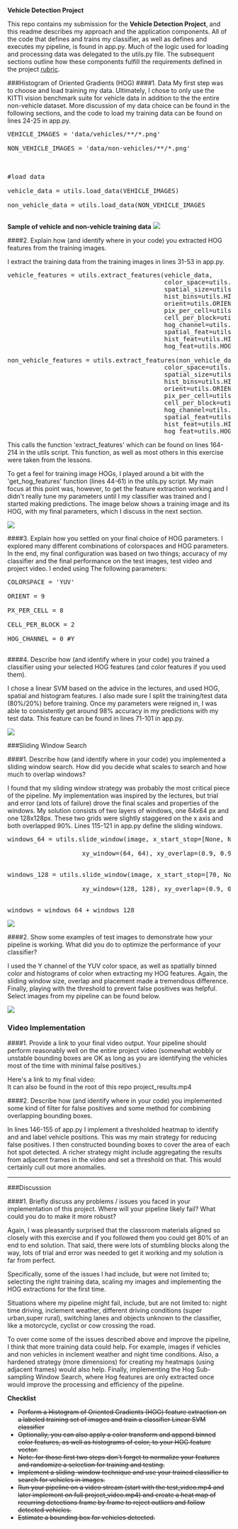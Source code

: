 **Vehicle Detection Project**

This repo contains my submission for the <strong>Vehicle Detection Project</strong>, and this readme describes my approach and the application components. All of the code that defines and trains my classifier, as well as defines and executes my pipeline, is found in app.py. Much of the logic used for loading and processing data was delegated to the utils.py file. The subsequent sections outline how these components fulfill the requirements defined in the project <a href='https://review.udacity.com/#!/rubrics/513/view' target='_blank'>rubric</a>.

[//]: # (Image References)
[point1]: output_images/car_not_car.png "training data sample"
[point2]: output_images/hog_exploration.png "Car HOG"
[point3]: output_images/training.png "Training Results"
[point4]: output_images/window.png "Window Grid"
[point5]: output_images/pipe.png "Pipeline output"

###Histogram of Oriented Gradients (HOG)
####1. Data
My first step was to choose and load training my data. Ultimately, I chose to only use the KITTI vision benchmark suite for vehicle data in addition to the the entire non-vehicle dataset. More discussion of my data choice can be found in the following sections, and the code to load my training data can be found on lines 24-25 in app.py. 
<pre>
VEHICLE_IMAGES = 'data/vehicles/**/*.png'<br>
NON_VEHICLE_IMAGES = 'data/non-vehicles/**/*.png'<br>
<br>
#load data<br>
vehicle_data = utils.load_data(VEHICLE_IMAGES)<br>
non_vehicle_data = utils.load_data(NON_VEHICLE_IMAGES<br>
</pre>

<strong>Sample of vehicle and non-vehicle training data</strong>
<img src='https://github.com/joshpierro/self-driving-car/blob/master/p5/output_images/car_not_car.png'>

####2. Explain how (and identify where in your code) you extracted HOG features from the training images.

I extract the training data from the training images in lines 31-53 in app.py.

<pre>
vehicle_features = utils.extract_features(vehicle_data,
                                          color_space=utils.COLORSPACE,
                                          spatial_size=utils.SPATIAL_SIZE,
                                          hist_bins=utils.HIST_BINS,
                                          orient=utils.ORIENT,
                                          pix_per_cell=utils.PX_PER_CELL,
                                          cell_per_block=utils.CELL_PER_BLOCK,
                                          hog_channel=utils.HOG_CHANNEL,
                                          spatial_feat=utils.SPATIAL_FEATURES,
                                          hist_feat=utils.HIST_FEATURES,
                                          hog_feat=utils.HOG_FEATURES)

non_vehicle_features = utils.extract_features(non_vehicle_data,
                                          color_space=utils.COLORSPACE,
                                          spatial_size=utils.SPATIAL_SIZE,
                                          hist_bins=utils.HIST_BINS,
                                          orient=utils.ORIENT,
                                          pix_per_cell=utils.PX_PER_CELL,
                                          cell_per_block=utils.CELL_PER_BLOCK,
                                          hog_channel=utils.HOG_CHANNEL,
                                          spatial_feat=utils.SPATIAL_FEATURES,
                                          hist_feat=utils.HIST_FEATURES,
                                          hog_feat=utils.HOG_FEATURES)
</pre>

This calls the function 'extract_features' which can be found on lines 164-214 in the utils script. This function, as well as most others in this exercise were taken from the lessons.   

To get a feel for training image HOGs, I played around a bit with the 'get_hog_features' function (lines 44-61) in the utils.py script. My main focus at this point was, however, to get the feature extraction working and I didn't really tune my parameters until I my classifier was trained and I started making predictions. The image below shows a training image and its HOG, with my final parameters, which I discuss in the next section. 

<img src='https://github.com/joshpierro/self-driving-car/blob/master/p5/output_images/hog_exploration.png'>


####3. Explain how you settled on your final choice of HOG parameters.
I explored many different combinations of colorspaces and HOG parameters. In the end, my final configuration was based on two things; accuracy of my classifier and the final performance on the test images, test video and project video. I ended using The following parameters:
<pre>
COLORSPACE = 'YUV' <br>
ORIENT = 9 <br>
PX_PER_CELL = 8 <br>
CELL_PER_BLOCK = 2 <br>
HOG_CHANNEL = 0 #Y <br>
</pre>

####4. Describe how (and identify where in your code) you trained a classifier using your selected HOG features (and color features if you used them).

I chose a linear SVM based on the advice in the lectures, and used HOG, spatial and histogram features. I also made sure I split the training/test data (80%/20%) before training. Once my parameters were reigned in, I was able to consistently get around 98% accuracy in my predictions with my test data. This feature can be found in lines 71-101 in app.py. 

<img src='https://github.com/joshpierro/self-driving-car/blob/master/p5/output_images/training.png'>


###Sliding Window Search

####1. Describe how (and identify where in your code) you implemented a sliding window search.  How did you decide what scales to search and how much to overlap windows?

I found that my sliding window strategy was probably the most critical piece of the pipeline. My implementation was inspired by the lectures, but trial and error (and lots of failure) drove the final scales and properties of the windows. My solution consists of two layers of windows, one 64x64 px and one 128x128px. These two grids were slightly staggered on the x axis and both overlapped 90%. Lines 115-121 in app.py define the sliding windows. 

<pre>
windows_64 = utils.slide_window(image, x_start_stop=[None, None], y_start_stop=[375, 430],<br>
                    xy_window=(64, 64), xy_overlap=(0.9, 0.9))<br>

windows_128 = utils.slide_window(image, x_start_stop=[70, None], y_start_stop=[375, 560],<br>
                    xy_window=(128, 128), xy_overlap=(0.9, 0.9))<br>

windows = windows_64 + windows_128
</pre>

<img src='https://github.com/joshpierro/self-driving-car/blob/master/p5/output_images/windows.png'>

####2. Show some examples of test images to demonstrate how your pipeline is working.  What did you do to optimize the performance of your classifier?

I used the Y channel of the YUV color space, as well as spatially binned color and histograms of color when extracting my HOG features. Again, the sliding window size, overlap and placement made a tremendous difference. Finally, playing with the threshold to prevent false positives was helpful. Select images from my pipeline can be found below. 

<img src='https://github.com/joshpierro/self-driving-car/blob/master/p5/output_images/pipe.png'>

### Video Implementation

####1. Provide a link to your final video output.  Your pipeline should perform reasonably well on the entire project video (somewhat wobbly or unstable bounding boxes are OK as long as you are identifying the vehicles most of the time with minimal false positives.)

Here's a link to my final video: <br>
It can also be found in the root of this repo project_results.mp4

####2. Describe how (and identify where in your code) you implemented some kind of filter for false positives and some method for combining overlapping bounding boxes.

In lines 146-155 of app.py I implement a thresholded heatmap to identify and and label vehicle positions. This was my main strategy for reducing false positives. I then constructed bounding boxes to cover the area of each hot spot detected. A richer strategy might include aggregating the results from adjacent frames in the video and set a threshold on that. This would certainly cull out more anomalies. 

---

###Discussion

####1. Briefly discuss any problems / issues you faced in your implementation of this project.  Where will your pipeline likely fail?  What could you do to make it more robust?

Again, I was pleasantly surprised that the classroom materials aligned so closely with this exercise and if you followed them you could get 80% of an end to end solution. That said, there were lots of stumbling blocks along the way, lots of trial and error was needed to get it working and my solution is far from perfect. 

Specifically, some of the issues I had include, but were not limited to; selecting the right training data, scaling my images and implementing the HOG extractions for the first time. 

Situations where my pipeline might fail, include, but are not limited to: night time driving, inclement weather, different driving conditions (super urban,super rural), switching lanes and objects unknown to the classifier, like a motorcycle, cyclist or cow crossing the road. 

To over come some of the issues described above and improve the pipeline, I think that more training data could help. For example, images if vehicles and non vehicles in inclement weather and night time conditions. Also, a hardened strategy (more dimensions) for creating my heatmaps (using adjacent frames) would also help. Finally, implementing the Hog Sub-sampling Window Search, where Hog features are only extracted once would improve the processing and efficiency of the pipeline.  

<strong>Checklist</strong>
* <del>Perform a Histogram of Oriented Gradients (HOG) feature extraction on a labeled training set of images and train a classifier Linear SVM classifier</del>
* <del>Optionally, you can also apply a color transform and append binned color features, as well as histograms of color, to your HOG feature vector. </del>
* <del>Note: for those first two steps don't forget to normalize your features and randomize a selection for training and testing.</del>
* <del>Implement a sliding-window technique and use your trained classifier to search for vehicles in images.</del>
* <del>Run your pipeline on a video stream (start with the test_video.mp4 and later implement on full project_video.mp4) and create a heat map of recurring detections frame by frame to reject outliers and follow detected vehicles.</del>
* <del>Estimate a bounding box for vehicles detected.</del>

